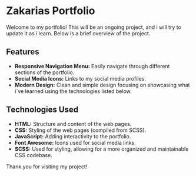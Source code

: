 # Zakarias Portfolio

Welcome to my portfolio! This will be an ongoing project, and i will try to update it as i learn. Below is a brief overview of the project.

## Features

- **Responsive Navigation Menu:** Easily navigate through different sections of the portfolio.
- **Social Media Icons:** Links to my social media profiles.
- **Modern Design:** Clean and simple design focusing on showcasing what i´ve learned using the technologies listed below.

## Technologies Used

- **HTML:** Structure and content of the web pages.
- **CSS:** Styling of the web pages (compiled from SCSS).
- **JavaScript:** Adding interactivity to the portfolio.
- **Font Awesome:** Icons used for social media links.
- **SCSS:** Used for styling, allowing for a more organized and maintainable CSS codebase.

Thank you for visiting my project!
